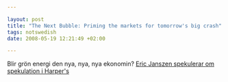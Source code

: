 ```yaml
--- 

layout: post
title: "The Next Bubble: Priming the markets for tomorrow's big crash" 
tags: notswedish
date: 2008-05-19 12:21:49 +02:00 

---
```


Blir grön energi den nya, nya, nya ekonomin? [Eric Janszen spekulerar om spekulation i Harper's](http://www.harpers.org/archive/2008/02/0081908)[](http://www.harpers.org/archive/2008/02/0081908) 